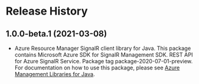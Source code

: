 # Release History

## 1.0.0-beta.1 (2021-03-08)

- Azure Resource Manager SignalR client library for Java. This package contains Microsoft Azure SDK for SignalR Management SDK. REST API for Azure SignalR Service. Package tag package-2020-07-01-preview. For documentation on how to use this package, please see [Azure Management Libraries for Java](https://aka.ms/azsdk/java/mgmt).
